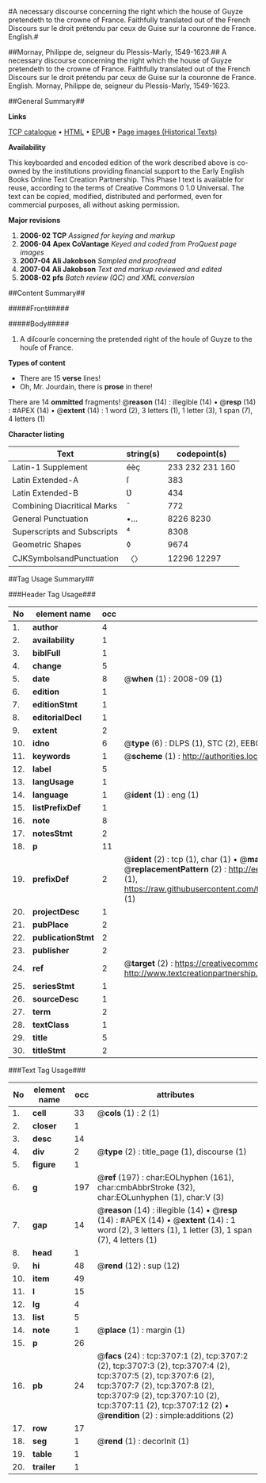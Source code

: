 #A necessary discourse concerning the right which the house of Guyze pretendeth to the crowne of France. Faithfully translated out of the French Discours sur le droit prétendu par ceux de Guise sur la couronne de France. English.#

##Mornay, Philippe de, seigneur du Plessis-Marly, 1549-1623.##
A necessary discourse concerning the right which the house of Guyze pretendeth to the crowne of France. Faithfully translated out of the French
Discours sur le droit prétendu par ceux de Guise sur la couronne de France. English.
Mornay, Philippe de, seigneur du Plessis-Marly, 1549-1623.

##General Summary##

**Links**

[TCP catalogue](http://www.ota.ox.ac.uk/tcp/)  • 
[HTML](http://tei.it.ox.ac.uk/tcp/Texts-HTML/free/A02/A02376.html)  • 
[EPUB](http://tei.it.ox.ac.uk/tcp/Texts-EPUB/free/A02/A02376.epub) • 
[Page images (Historical Texts)](https://data.historicaltexts.jisc.ac.uk/view?pubId=eebo-99839299e&pageId=eebo-99839299e-3707-1)

**Availability**

This keyboarded and encoded edition of the
	       work described above is co-owned by the institutions
	       providing financial support to the Early English Books
	       Online Text Creation Partnership. This Phase I text is
	       available for reuse, according to the terms of Creative
	       Commons 0 1.0 Universal. The text can be copied,
	       modified, distributed and performed, even for
	       commercial purposes, all without asking permission.

**Major revisions**

1. __2006-02__ __TCP__ *Assigned for keying and markup*
1. __2006-04__ __Apex CoVantage__ *Keyed and coded from ProQuest page images*
1. __2007-04__ __Ali Jakobson__ *Sampled and proofread*
1. __2007-04__ __Ali Jakobson__ *Text and markup reviewed and edited*
1. __2008-02__ __pfs__ *Batch review (QC) and XML conversion*

##Content Summary##

#####Front#####

#####Body#####

1. A diſcourſe concerning the pretended right of the houſe of Guyze to the houſe of France.

**Types of content**

  * There are 15 **verse** lines!
  * Oh, Mr. Jourdain, there is **prose** in there!

There are 14 **ommitted** fragments! 
 @__reason__ (14) : illegible (14)  •  @__resp__ (14) : #APEX (14)  •  @__extent__ (14) : 1 word (2), 3 letters (1), 1 letter (3), 1 span (7), 4 letters (1)

**Character listing**


|Text|string(s)|codepoint(s)|
|---|---|---|
|Latin-1 Supplement|éèç |233 232 231 160|
|Latin Extended-A|ſ|383|
|Latin Extended-B|Ʋ|434|
|Combining             Diacritical Marks|̄|772|
|General Punctuation|•…|8226 8230|
|Superscripts             and Subscripts|⁴|8308|
|Geometric Shapes|◊|9674|
|CJKSymbolsandPunctuation|〈〉|12296 12297|

##Tag Usage Summary##

###Header Tag Usage###

|No|element name|occ|attributes|
|---|---|---|---|
|1.|__author__|4||
|2.|__availability__|1||
|3.|__biblFull__|1||
|4.|__change__|5||
|5.|__date__|8| @__when__ (1) : 2008-09 (1)|
|6.|__edition__|1||
|7.|__editionStmt__|1||
|8.|__editorialDecl__|1||
|9.|__extent__|2||
|10.|__idno__|6| @__type__ (6) : DLPS (1), STC (2), EEBO-CITATION (1), PROQUEST (1), VID (1)|
|11.|__keywords__|1| @__scheme__ (1) : http://authorities.loc.gov/ (1)|
|12.|__label__|5||
|13.|__langUsage__|1||
|14.|__language__|1| @__ident__ (1) : eng (1)|
|15.|__listPrefixDef__|1||
|16.|__note__|8||
|17.|__notesStmt__|2||
|18.|__p__|11||
|19.|__prefixDef__|2| @__ident__ (2) : tcp (1), char (1)  •  @__matchPattern__ (2) : ([0-9\-]+):([0-9IVX]+) (1), (.+) (1)  •  @__replacementPattern__ (2) : http://eebo.chadwyck.com/downloadtiff?vid=$1&page=$2 (1), https://raw.githubusercontent.com/textcreationpartnership/Texts/master/tcpchars.xml#$1 (1)|
|20.|__projectDesc__|1||
|21.|__pubPlace__|2||
|22.|__publicationStmt__|2||
|23.|__publisher__|2||
|24.|__ref__|2| @__target__ (2) : https://creativecommons.org/publicdomain/zero/1.0/ (1), http://www.textcreationpartnership.org/docs/. (1)|
|25.|__seriesStmt__|1||
|26.|__sourceDesc__|1||
|27.|__term__|2||
|28.|__textClass__|1||
|29.|__title__|5||
|30.|__titleStmt__|2||


###Text Tag Usage###

|No|element name|occ|attributes|
|---|---|---|---|
|1.|__cell__|33| @__cols__ (1) : 2 (1)|
|2.|__closer__|1||
|3.|__desc__|14||
|4.|__div__|2| @__type__ (2) : title_page (1), discourse (1)|
|5.|__figure__|1||
|6.|__g__|197| @__ref__ (197) : char:EOLhyphen (161), char:cmbAbbrStroke (32), char:EOLunhyphen (1), char:V (3)|
|7.|__gap__|14| @__reason__ (14) : illegible (14)  •  @__resp__ (14) : #APEX (14)  •  @__extent__ (14) : 1 word (2), 3 letters (1), 1 letter (3), 1 span (7), 4 letters (1)|
|8.|__head__|1||
|9.|__hi__|48| @__rend__ (12) : sup (12)|
|10.|__item__|49||
|11.|__l__|15||
|12.|__lg__|4||
|13.|__list__|5||
|14.|__note__|1| @__place__ (1) : margin (1)|
|15.|__p__|26||
|16.|__pb__|24| @__facs__ (24) : tcp:3707:1 (2), tcp:3707:2 (2), tcp:3707:3 (2), tcp:3707:4 (2), tcp:3707:5 (2), tcp:3707:6 (2), tcp:3707:7 (2), tcp:3707:8 (2), tcp:3707:9 (2), tcp:3707:10 (2), tcp:3707:11 (2), tcp:3707:12 (2)  •  @__rendition__ (2) : simple:additions (2)|
|17.|__row__|17||
|18.|__seg__|1| @__rend__ (1) : decorInit (1)|
|19.|__table__|1||
|20.|__trailer__|1||
